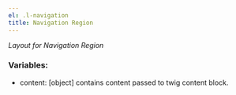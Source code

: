 ```yaml
---
el: .l-navigation
title: Navigation Region
---
```

_Layout for Navigation Region_

### Variables:
* content: [object] contains content passed to twig content block.
